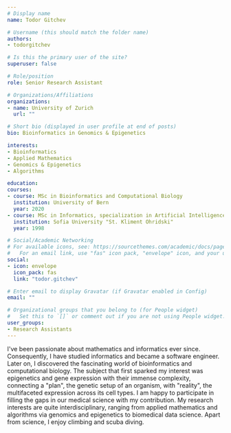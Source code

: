 ```yaml
---
# Display name
name: Todor Gitchev

# Username (this should match the folder name)
authors:
- todorgitchev

# Is this the primary user of the site?
superuser: false

# Role/position
role: Senior Research Assistant

# Organizations/Affiliations
organizations:
- name: University of Zurich
  url: ""

# Short bio (displayed in user profile at end of posts)
bio: Bioinformatics in Genomics & Epigenetics

interests:
- Bioinformatics
- Applied Mathematics
- Genomics & Epigenetics
- Algorithms

education:
courses:
- course: MSc in Bioinformatics and Computational Biology
  institution: University of Bern
  year: 2020
- course: MSc in Informatics, specialization in Artificial Intelligence
  institution: Sofia University "St. Kliment Ohridski"
  year: 1998

# Social/Academic Networking
# For available icons, see: https://sourcethemes.com/academic/docs/page-builder/#icons
#   For an email link, use "fas" icon pack, "envelope" icon, and your uzh email up to before the '@'.
social:
- icon: envelope
  icon_pack: fas
  link: "todor.gitchev"

# Enter email to display Gravatar (if Gravatar enabled in Config)
email: ""

# Organizational groups that you belong to (for People widget)
#   Set this to `[]` or comment out if you are not using People widget.
user_groups:
- Research Assistants
---
```


I've been passionate about mathematics and informatics ever since. Consequently, I have studied informatics and became a software engineer. Later on, I discovered the fascinating world of bioinformatics and computational biology. The subject that first sparked my interest was epigenetics and gene expression with their immense complexity, connecting a "plan", the genetic setup of an organism, with "reality", the multifaceted expression across its cell types. I am happy to participate in filling the gaps in our medical science with my contribution. My research interests are quite interdisciplinary, ranging from applied mathematics and algorithms via genomics and epigenetics to biomedical data science. Apart from science, I enjoy climbing and scuba diving.
